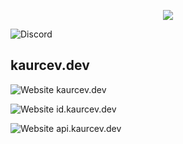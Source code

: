 <p align="center">
   <img src="no-no.gif" >
</p>
<p align="center">
  
![Discord](https://img.shields.io/discord/888102048413937684?style=flat-square)
## kaurcev.dev
![Website](https://img.shields.io/website?style=flat-square&url=https://kaurcev.dev)   kaurcev.dev

![Website](https://img.shields.io/website?style=flat-square&url=https://id.kaurcev.dev)   id.kaurcev.dev

![Website](https://img.shields.io/website?style=flat-square&url=https://api.kaurcev.dev)   api.kaurcev.dev
  
</p>
